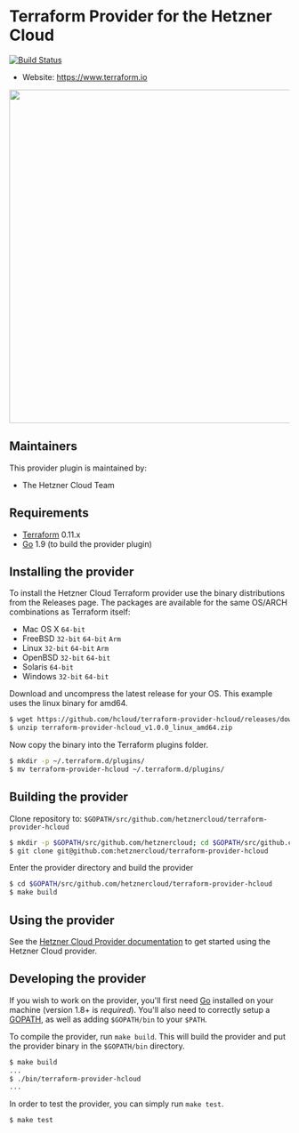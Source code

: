 Terraform Provider for the Hetzner Cloud
==================
[![Build Status](https://travis-ci.org/hetznercloud/terraform-provider-hcloud.svg?branch=master)](https://travis-ci.org/hetznercloud/terraform-provider-hcloud)

- Website: https://www.terraform.io
<img src="https://cdn.rawgit.com/hashicorp/terraform-website/master/content/source/assets/images/logo-hashicorp.svg" width="600px">

Maintainers
-----------

This provider plugin is maintained by:

* The Hetzner Cloud Team

Requirements
------------

-	[Terraform](https://www.terraform.io/downloads.html) 0.11.x
-	[Go](https://golang.org/doc/install) 1.9 (to build the provider plugin)

Installing the provider
---------------------
To install the Hetzner Cloud Terraform provider use the binary distributions from the Releases page. The packages are available for the same OS/ARCH combinations as Terraform itself:

- Mac OS X
`64-bit`
- FreeBSD
`32-bit` `64-bit` `Arm`
- Linux
`32-bit` `64-bit` `Arm`
- OpenBSD
`32-bit` `64-bit`
- Solaris
`64-bit`
- Windows
`32-bit` `64-bit`

Download and uncompress the latest release for your OS. This example uses the linux binary for amd64.

```sh
$ wget https://github.com/hcloud/terraform-provider-hcloud/releases/download/v1.0.0/terraform-provider-hcloud_v1.0.0_linux_amd64.zip
$ unzip terraform-provider-hcloud_v1.0.0_linux_amd64.zip
```

Now copy the binary into the Terraform plugins folder.

```sh
$ mkdir -p ~/.terraform.d/plugins/
$ mv terraform-provider-hcloud ~/.terraform.d/plugins/
```

Building the provider
---------------------

Clone repository to: `$GOPATH/src/github.com/hetznercloud/terraform-provider-hcloud`

```sh
$ mkdir -p $GOPATH/src/github.com/hetznercloud; cd $GOPATH/src/github.com/hetznercloud
$ git clone git@github.com:hetznercloud/terraform-provider-hcloud
```

Enter the provider directory and build the provider

```sh
$ cd $GOPATH/src/github.com/hetznercloud/terraform-provider-hcloud
$ make build
```

Using the provider
----------------------

See the [Hetzner Cloud Provider documentation](docs/readme.md) to get started using the Hetzner Cloud provider.


Developing the provider
---------------------------

If you wish to work on the provider, you'll first need [Go](http://www.golang.org) installed on your machine (version 1.8+ is *required*). You'll also need to correctly setup a [GOPATH](http://golang.org/doc/code.html#GOPATH), as well as adding `$GOPATH/bin` to your `$PATH`.

To compile the provider, run `make build`. This will build the provider and put the provider binary in the `$GOPATH/bin` directory.

```sh
$ make build
...
$ ./bin/terraform-provider-hcloud
...
```

In order to test the provider, you can simply run `make test`.

```sh
$ make test
```
